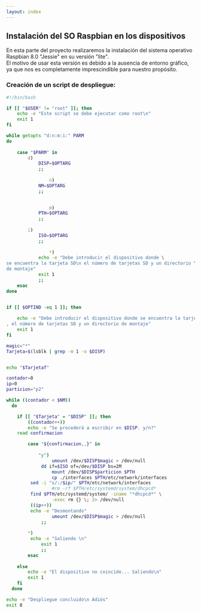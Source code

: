 ```yaml
---
layout: index
---
```


## Instalación del SO Raspbian en los dispositivos

En esta parte del proyecto realizaremos la instalación del sistema operativo Raspbian 8.0 "Jessie" en su versión "lite".  
El motivo de usar esta versión es debido a la ausencia de entorno gráfico, ya que nos es completamente imprescindible para nuestro propósito.


### Creación de un script de despliegue:

```bash
#!/bin/bash

if [[ "$USER" != "root" ]]; then
	echo -e "Este script se debe ejecutar como root\n"
	exit 1
fi

while getopts "d:n:m:i:" PARM
do
	
	case "$PARM" in
		d)
			DISP=$OPTARG
			;;
		
                n)
			NM=$OPTARG
			;;
		

                m)
			PTH=$OPTARG
			;;
                
		i)
			ISO=$OPTARG
			;;
		
                *)
			echo -e "Debe introducir el dispositivo donde \
se encuentra la tarjeta SD\n el número de tarjetas SD y un directorio \
de montaje"
			exit 1
			;;
	esac
done


if [[ $OPTIND -eq 1 ]]; then
			
    echo -e "Debe introducir el dispositivo donde se encuentra la tarjeta SD\n \ 
, el número de tarjetas SD y un directorio de montaje"
    exit 1
fi

magic="*"
Tarjeta=$(lsblk | grep -m 1 -o $DISP)


echo "$Tarjetaf"

contador=0
ip=0
particion="p2"

while ((contador < $NM))
  do

    if [[ "$Tarjeta" = "$DISP" ]]; then
        ((contador++))       
        echo -e "Se procederá a escribir en $DISP. y/n?"
	read confirmacion

        case "${confirmacion,,}" in
            
            "y") 
                 umount /dev/$DISP$magic > /dev/null
	         dd if=$ISO of=/dev/$DISP bs=2M
                 mount /dev/$DISP$particion $PTH
                 cp ./interfaces $PTH/etc/network/interfaces 
		 sed -i "s/:/$ip/" $PTH/etc/network/interfaces
                 #rm -rf $PTH/etc/systemd/system/dhcpcd*
		 find $PTH/etc/systemd/system/ -iname "*dhcpcd*" \
                 -exec rm {} \; 2> /dev/null
		 ((ip++))
		 echo -e "Desmontando"
                 umount /dev/$DISP$magic > /dev/null
	         ;;
	    
	    *) 
		 echo -e "Saliendo \n"
	         exit 1
	         ;;
        esac
    
    else
	    echo -e "El dispositivo no coincide... Saliendo\n"
	    exit 1
    fi
  done

echo -e "Despliegue concluido\n Adiós"
exit 0
```
